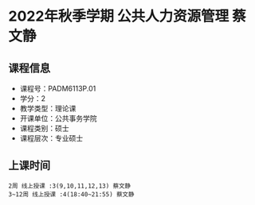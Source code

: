 # 2022年秋季学期 公共人力资源管理 蔡文静






## 课程信息

- 课程号：PADM6113P.01
- 学分：2
- 教学类型：理论课
- 开课单位：公共事务学院
- 课程类别：硕士
- 课程层次：专业硕士

## 上课时间

```
2周 线上授课 :3(9,10,11,12,13) 蔡文静
3~12周 线上授课 :4(18:40~21:55) 蔡文静
```

